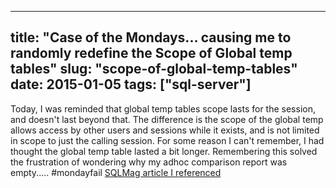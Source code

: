 ﻿---


title:  "Case of the Mondays... causing me to randomly redefine the Scope of Global temp tables"
slug: "scope-of-global-temp-tables"
date: 2015-01-05
tags: ["sql-server"]
---

Today, I was reminded that global temp tables scope lasts for the session, and doesn't last beyond that. The difference is the scope of the global temp allows access by other users and sessions while it exists, and is not limited in scope to just the calling session. For some reason I can't remember, I had thought the global temp table lasted a bit longer. Remembering this solved the frustration of wondering why my adhoc comparison report was empty..... #mondayfail [SQLMag article I referenced](http://goo.gl/FCs8lv)

